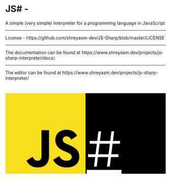 # JS# -
A simple (very simple) interpreter for a programming language in JavaScript
<hr>
License - https://github.com/shreyasm-dev/JS-Sharp/blob/master/LICENSE
<hr>
The documentation can be found at https://www.shreyasm.dev/projects/js-sharp-interpreter/docs/.
<hr>
The editor can be found at https://www.shreyasm.dev/projects/js-sharp-interpreter/
<h1><h1>
  
![Logo](logo/logo.png)
